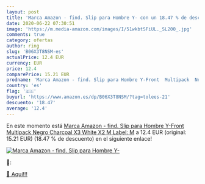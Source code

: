 ```yaml
---
layout: post
title: 'Marca Amazon - find. Slip para Hombre Y- con un 18.47 % de descuento'
date: 2020-06-22 07:30:51
image: 'https://m.media-amazon.com/images/I/51wkbtSFiUL._SL200_.jpg'
comments: true
category: ofertas
author: ring
slug: 'B06X3T8NSM-es'
actualPrice: 12.4 EUR
currency: EUR
price: 12.4
comparePrice: 15.21 EUR
prodname: 'Marca Amazon - find. Slip para Hombre Y-Front  Multipack  Negro  Charcoal X3  White X2   M  Label: M'
country: 'es'
flag: '🇪🇸'
buyurl: 'https://www.amazon.es/dp/B06X3T8NSM/?tag=tolees-21'
descuento: '18.47'
average: '12.4'
---
```


En este momento está [Marca Amazon - find. Slip para Hombre Y-Front  Multipack  Negro  Charcoal X3  White X2   M  Label: M](https://www.amazon.es/dp/B06X3T8NSM/?tag=tolees-21) a 12.4 EUR (original: 15.21 EUR) (18.47 %  de descuento) en el siguiente enlace!

[![Marca Amazon - find. Slip para Hombre Y-](https://m.media-amazon.com/images/I/51wkbtSFiUL._SL200_.jpg)](https://www.amazon.es/dp/B06X3T8NSM/?tag=tolees-21)

🔎:


[🛒 Aquí!!!](https://www.amazon.es/dp/B06X3T8NSM/?tag=tolees-21)
